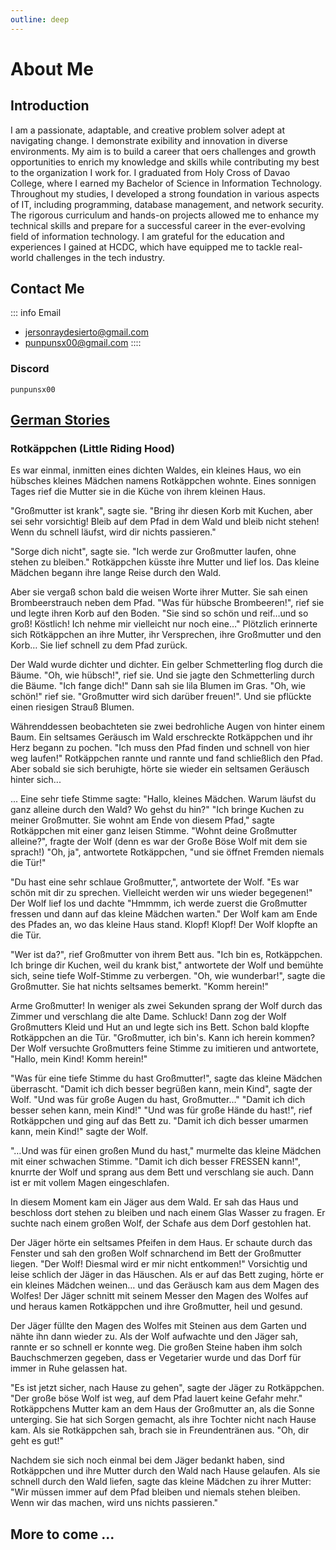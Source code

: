 ```yaml
---
outline: deep
---
```


# About Me

## Introduction
I am a passionate, adaptable, and creative problem solver adept at navigating change. I demonstrate exibility and
innovation in diverse environments. My aim is to build a career that oers challenges and growth opportunities to
enrich my knowledge and skills while contributing my best to the organization I work for.
I graduated from Holy Cross of Davao College, where I earned my Bachelor of Science in Information Technology. Throughout my studies, I developed a strong foundation in various aspects of IT, including programming, database management, and network security. The rigorous curriculum and hands-on projects allowed me to enhance my technical skills and prepare for a successful career in the ever-evolving field of information technology. I am grateful for the education and experiences I gained at HCDC, which have equipped me to tackle real-world challenges in the tech industry.


## Contact Me 
::: info Email
* jersonraydesierto@gmail.com
* punpunsx00@gmail.com
::::
### Discord
```discord info Discord
punpunsx00
```

## [German Stories](https://www.thegermanproject.com/)

### Rotkäppchen (Little Riding Hood)
Es war einmal, inmitten eines dichten Waldes, ein kleines Haus, wo ein hübsches kleines Mädchen namens Rotkäppchen wohnte. Eines sonnigen Tages rief die Mutter sie in die Küche von ihrem kleinen Haus.

"Großmutter ist krank", sagte sie. "Bring ihr diesen Korb mit Kuchen, aber sei sehr vorsichtig! Bleib auf dem Pfad in dem Wald und bleib nicht stehen! Wenn du schnell läufst, wird dir nichts passieren."

"Sorge dich nicht", sagte sie. "Ich werde zur Großmutter laufen, ohne stehen zu bleiben." Rotkäppchen küsste ihre Mutter und lief los. Das kleine Mädchen begann ihre lange Reise durch den Wald.

Aber sie vergaß schon bald die weisen Worte ihrer Mutter.
Sie sah einen Brombeerstrauch neben dem Pfad. "Was für hübsche Brombeeren!", rief sie und legte ihren Korb auf den Boden. "Sie sind so schön und reif…und so groß! Köstlich! Ich nehme mir vielleicht nur noch eine…"
Plötzlich erinnerte sich Rötkäppchen an ihre Mutter, ihr Versprechen, ihre Großmutter und den Korb… Sie lief schnell zu dem Pfad zurück.

Der Wald wurde dichter und dichter. Ein gelber Schmetterling flog durch die Bäume. "Oh, wie hübsch!", rief sie. Und sie jagte den Schmetterling durch die Bäume. "Ich fange dich!"
Dann sah sie lila Blumen im Gras. "Oh, wie schön!" rief sie. "Großmutter wird sich darüber freuen!". Und sie pflückte einen riesigen Strauß Blumen.

Währenddessen beobachteten sie zwei bedrohliche Augen von hinter einem Baum. Ein seltsames Geräusch im Wald erschreckte Rotkäppchen und ihr Herz begann zu pochen. "Ich muss den Pfad finden und schnell von hier weg laufen!"
Rotkäppchen rannte und rannte und fand schließlich den Pfad. Aber sobald sie sich beruhigte, hörte sie wieder ein seltsamen Geräusch hinter sich...

... Eine sehr tiefe Stimme sagte: "Hallo, kleines Mädchen. Warum läufst du ganz alleine durch den Wald? Wo gehst du hin?"
"Ich bringe Kuchen zu meiner Großmutter. Sie wohnt am Ende von diesem Pfad," sagte Rotkäppchen mit einer ganz leisen Stimme.
"Wohnt deine Großmutter alleine?", fragte der Wolf (denn es war der Große Böse Wolf mit dem sie sprach!)
"Oh, ja", antwortete Rotkäppchen, "und sie öffnet Fremden niemals die Tür!"

"Du hast eine sehr schlaue Großmutter,", antwortete der Wolf. "Es war schön mit dir zu sprechen. Vielleicht werden wir uns wieder begegenen!"
Der Wolf lief los und dachte "Hmmmm, ich werde zuerst die Großmutter fressen und dann auf das kleine Mädchen warten."
Der Wolf kam am Ende des Pfades an, wo das kleine Haus stand. Klopf! Klopf! Der Wolf klopfte an die Tür.

"Wer ist da?", rief Großmutter von ihrem Bett aus.
"Ich bin es, Rotkäppchen. Ich bringe dir Kuchen, weil du krank bist," antwortete der Wolf und bemühte sich, seine tiefe Wolf-Stimme zu verbergen.
"Oh, wie wunderbar!", sagte die Großmutter. Sie hat nichts seltsames bemerkt. "Komm herein!"

Arme Großmutter! In weniger als zwei Sekunden sprang der Wolf durch das Zimmer und verschlang die alte Dame. Schluck! Dann zog der Wolf Großmutters Kleid und Hut an und legte sich ins Bett.
Schon bald klopfte Rotkäppchen an die Tür. "Großmutter, ich bin's. Kann ich herein kommen?
Der Wolf versuchte Großmutters feine Stimme zu imitieren und antwortete, "Hallo, mein Kind! Komm herein!"

"Was für eine tiefe Stimme du hast Großmutter!", sagte das kleine Mädchen überrascht.
"Damit ich dich besser begrüßen kann, mein Kind", sagte der Wolf.
"Und was für große Augen du hast, Großmutter..."
"Damit ich dich besser sehen kann, mein Kind!"
"Und was für große Hände du hast!", rief Rotkäppchen und ging auf das Bett zu.
"Damit ich dich besser umarmen kann, mein Kind!" sagte der Wolf.

"…Und was für einen großen Mund du hast," murmelte das kleine Mädchen mit einer schwachen Stimme.
"Damit ich dich besser FRESSEN kann!", knurrte der Wolf und sprang aus dem Bett und verschlang sie auch. Dann ist er mit vollem Magen eingeschlafen.

In diesem Moment kam ein Jäger aus dem Wald. Er sah das Haus und beschloss dort stehen zu bleiben und nach einem Glas Wasser zu fragen. Er suchte nach einem großen Wolf, der Schafe aus dem Dorf gestohlen hat.

Der Jäger hörte ein seltsames Pfeifen in dem Haus. Er schaute durch das Fenster und sah den großen Wolf schnarchend im Bett der Großmutter liegen. "Der Wolf! Diesmal wird er mir nicht entkommen!"
Vorsichtig und leise schlich der Jäger in das Häuschen. Als er auf das Bett zuging, hörte er ein kleines Mädchen weinen… und das Geräusch kam aus dem Magen des Wolfes!
Der Jäger schnitt mit seinem Messer den Magen des Wolfes auf und heraus kamen Rotkäppchen und ihre Großmutter, heil und gesund.

Der Jäger füllte den Magen des Wolfes mit Steinen aus dem Garten und nähte ihn dann wieder zu. Als der Wolf aufwachte und den Jäger sah, rannte er so schnell er konnte weg. Die großen Steine haben ihm solch Bauchschmerzen gegeben, dass er Vegetarier wurde und das Dorf für immer in Ruhe gelassen hat.

"Es ist jetzt sicher, nach Hause zu gehen", sagte der Jäger zu Rotkäppchen. "Der große böse Wolf ist weg, auf dem Pfad lauert keine Gefahr mehr."
Rotkäppchens Mutter kam an dem Haus der Großmutter an, als die Sonne unterging. Sie hat sich Sorgen gemacht, als ihre Tochter nicht nach Hause kam. Als sie Rotkäppchen sah, brach sie in Freundentränen aus. "Oh, dir geht es gut!"

Nachdem sie sich noch einmal bei dem Jäger bedankt haben, sind Rotkäppchen und ihre Mutter durch den Wald nach Hause gelaufen.
Als sie schnell durch den Wald liefen, sagte das kleine Mädchen zu ihrer Mutter: "Wir müssen immer auf dem Pfad bleiben und niemals stehen bleiben. Wenn wir das machen, wird uns nichts passieren."

## More to come ...  

<!-- ::: details HUHU 😭
SUICIDDEEEEEEEEEEEEEEEEEEEEEEEEEEEEEEEEEEEEEEE !!!!!!!!!!!!!!!!!!!
:::

::: tip TIPS ⁉❔❓
GIVE ME TIPPPPP 🤑
:::

::: warning ‼‼
IM A STUPID INDIVIDUAL AND CAN'T COMMUNICATE WELL!!!
:::

::: danger 💀
MIGHT KILL YOUUU!!!
::: -->
